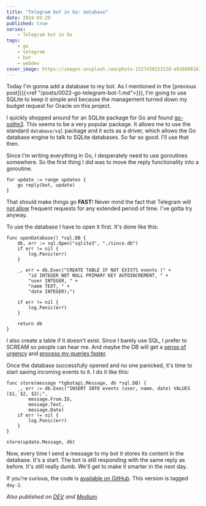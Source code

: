 ```yaml
---
title: "Telegram bot in Go: database"
date: 2019-03-29
published: true
series:
    - Telegram bot in Go
tags:
    - go
    - telegram
    - bot
    - webdev
cover_image: https://images.unsplash.com/photo-1527430253228-e93688616381
---
```


Today I'm gonna add a database to my bot. As I mentioned in the [previous post]({{<ref "/posts/0022-go-telegram-bot-1.md">}}), I'm going to use SQLite to keep it simple and because the management turned down my budget request for Oracle on this project.

I quickly shopped around for an SQLite package for Go and found [go-sqlite3](https://github.com/mattn/go-sqlite3). This seems to be a very popular package. It allows me to use the standard `database/sql` package and it acts as a driver, which allows the Go database engine to talk to SQLite databases. So far so good. I'll use that then.

Since I'm writing everything in Go, I desperately need to use goroutines somewhere. So the first thing I did was to move the reply functionality into a goroutine.

```golang
for update := range updates {
    go reply(bot, update)
}
```

That should make things go **FAST**! Never mind the fact that Telegram will [not allow](https://core.telegram.org/bots/faq#my-bot-is-hitting-limits-how-do-i-avoid-this) frequent requests for any extended period of time. I've gotta try anyway.

To use the database I have to open it first. It's done like this:

```golang
func openDatabase() *sql.DB {
    db, err := sql.Open("sqlite3", "./since.db")
    if err != nil {
        log.Panic(err)
    }

    _, err = db.Exec("CREATE TABLE IF NOT EXISTS events (" +
        "id INTEGER NOT NULL PRIMARY KEY AUTOINCREMENT, " +
        "user INTEGER, " +
        "name TEXT, " +
        "date INTEGER);")

    if err != nil {
        log.Panic(err)
    }

    return db
}
```

I also create a table if it doesn't exist. Since I barely use SQL, I prefer to SCREAM so people can hear me. And maybe the DB will get a [sense of urgency](https://stackoverflow.com/a/35684720/362938) and [process my queries faster](https://twitter.com/shipilev/status/703176579191410689).

Once the database successfully opened and no one panicked, it's time to start saving incoming events to it. I do it like this:

```golang
func store(message *tgbotapi.Message, db *sql.DB) {
    _, err := db.Exec("INSERT INTO events (user, name, date) VALUES ($1, $2, $3);",
        message.From.ID,
        message.Text,
        message.Date)
    if err != nil {
        log.Panic(err)
    }
}

store(update.Message, db)
```

Now, every time I send a message to my bot it stores its content in the database. It's a start. The bot is still responding with the same reply as before. It's still really dumb. We'll get to make it smarter in the next day.

If you're curious, the code is [available on GitHub](https://github.com/detunized/since-bot/tree/day-2). This version is tagged `day-2`.

*Also published on [DEV](https://dev.to/detunized/telegram-bot-in-go-database-25mn) and [Medium](https://medium.com/@detunized/telegram-bot-in-go-database-f8714381c858)*
